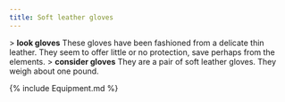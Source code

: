 ```yaml
---
title: Soft leather gloves
---
```


\> **look gloves**
These gloves have been fashioned from a delicate thin leather. They seem
to
offer little or no protection, save perhaps from the elements.
\> **consider gloves**
They are a pair of soft leather gloves.
They weigh about one pound.

{% include Equipment.md %}